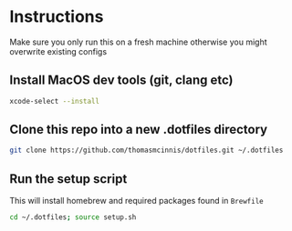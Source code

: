# Instructions

Make sure you only run this on a fresh machine otherwise you might overwrite
existing configs

## Install MacOS dev tools (git, clang etc)

```bash
xcode-select --install
```

## Clone this repo into a new .dotfiles directory

```bash
git clone https://github.com/thomasmcinnis/dotfiles.git ~/.dotfiles
```

## Run the setup script

This will install homebrew and required packages found in `Brewfile`

```bash
cd ~/.dotfiles; source setup.sh
```
